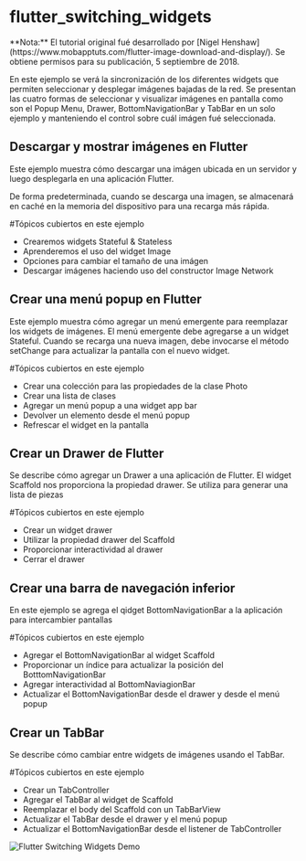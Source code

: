 # flutter_switching_widgets

<aside class="alert alert-info" markdown="1">
**Nota:** El tutorial original fué desarrollado por 
[Nigel Henshaw](https://www.mobapptuts.com/flutter-image-download-and-display/). Se obtiene permisos para su publicación, 5 septiembre de 2018.
</aside>

En este ejemplo se verá la sincronización de los diferentes widgets que permiten seleccionar y desplegar imágenes bajadas de la red. Se presentan las cuatro formas de seleccionar y visualizar imágenes en pantalla como son el Popup Menu, Drawer, BottomNavigationBar y TabBar en un solo ejemplo y manteniendo el control sobre cuál imágen fué seleccionada.


## Descargar y mostrar imágenes en Flutter 

Este ejemplo muestra cómo descargar una imágen ubicada en un servidor y luego desplegarla en una aplicación Flutter.

De forma predeterminada, cuando se descarga una imagen, se almacenará en caché en la memoria del dispositivo para una recarga más rápida.

#Tópicos cubiertos en este ejemplo
* Crearemos widgets Stateful & Stateless
* Aprenderemos el uso del widget Image
* Opciones para cambiar el tamaño de una imágen
* Descargar imágenes haciendo uso del constructor Image Network

## Crear una menú popup en Flutter 

Este ejemplo muestra cómo agregar un menú emergente para reemplazar los widgets de imágenes. 
El menú emergente debe agregarse a un widget Stateful.
Cuando se recarga una nueva imagen, debe invocarse el método setChange para actualizar la pantalla con el nuevo widget.

#Tópicos cubiertos en este ejemplo
* Crear una colección para las propiedades de la clase Photo
* Crear una lista de clases
* Agregar un menú popup a una widget app bar
* Devolver un elemento desde el menú popup
* Refrescar el widget en la pantalla

## Crear un Drawer de Flutter

Se describe cómo agregar un Drawer a una aplicación de Flutter. El widget Scaffold nos proporciona la propiedad drawer. Se utiliza para generar una lista de piezas

#Tópicos cubiertos en este ejemplo
* Crear un widget drawer 
* Utilizar la propiedad drawer del Scaffold
* Proporcionar interactividad al drawer
* Cerrar el drawer

## Crear una barra de navegación inferior

En este ejemplo se agrega el qidget BottomNavigationBar a la aplicación para intercambier pantallas

#Tópicos cubiertos en este ejemplo
* Agregar el BottomNavigationBar al widget Scaffold 
* Proporcionar un índice para actualizar la posición del BotttomNavigationBar
* Agregar interactividad al BottomNaviagionBar
* Actualizar el BottomNavigationBar desde el drawer y desde el menú popup

## Crear un TabBar

Se describe cómo cambiar entre widgets de imágenes usando el TabBar.

#Tópicos cubiertos en este ejemplo
* Crear un TabController
* Agregar el TabBar al widget de Scaffold
* Reemplazar el body del Scaffold con un TabBarView
* Actualizar el TabBar desde el drawer y el menú popup
* Actualizar el BottomNavigationBar desde el listener de TabController

![Flutter Switching Widgets Demo](/images/moverse_entre_widgets.gif)
